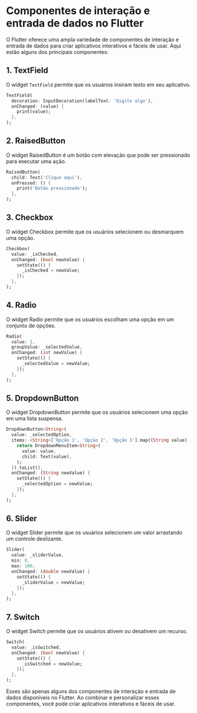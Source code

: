 # Componentes de interação e entrada de dados no Flutter

O Flutter oferece uma ampla variedade de componentes de interação e entrada de dados para criar aplicativos interativos e fáceis de usar. Aqui estão alguns dos principais componentes:

## 1. TextField

O widget `TextField` permite que os usuários insiram texto em seu aplicativo.

```dart
TextField(
  decoration: InputDecoration(labelText: 'Digite algo'),
  onChanged: (value) {
    print(value);
  },
);
```

## 2. RaisedButton

O widget RaisedButton é um botão com elevação que pode ser pressionado para executar uma ação.

```dart
RaisedButton(
  child: Text('Clique aqui'),
  onPressed: () {
    print('Botão pressionado');
  },
);
```

## 3. Checkbox

O widget Checkbox permite que os usuários selecionem ou desmarquem uma opção.

```dart
Checkbox(
  value: _isChecked,
  onChanged: (bool newValue) {
    setState(() {
      _isChecked = newValue;
    });
  },
);
```

## 4. Radio

O widget Radio permite que os usuários escolham uma opção em um conjunto de opções.

```dart
Radio(
  value: 1,
  groupValue: _selectedValue,
  onChanged: (int newValue) {
    setState(() {
      _selectedValue = newValue;
    });
  },
);
```

## 5. DropdownButton

O widget DropdownButton permite que os usuários selecionem uma opção em uma lista suspensa.

```dart
DropdownButton<String>(
  value: _selectedOption,
  items: <String>['Opção 1', 'Opção 2', 'Opção 3'].map((String value) {
    return DropdownMenuItem<String>(
      value: value,
      child: Text(value),
    );
  }).toList(),
  onChanged: (String newValue) {
    setState(() {
      _selectedOption = newValue;
    });
  },
);
```

## 6. Slider

O widget Slider permite que os usuários selecionem um valor arrastando um controle deslizante.

```dart
Slider(
  value: _sliderValue,
  min: 0,
  max: 100,
  onChanged: (double newValue) {
    setState(() {
      _sliderValue = newValue;
    });
  },
);
```

## 7. Switch

O widget Switch permite que os usuários ativem ou desativem um recurso.

```dart
Switch(
  value: _isSwitched,
  onChanged: (bool newValue) {
    setState(() {
      _isSwitched = newValue;
    });
  },
);
```


Esses são apenas alguns dos componentes de interação e entrada de dados disponíveis no Flutter. Ao combinar e personalizar esses componentes, você pode criar aplicativos interativos e fáceis de usar.